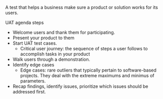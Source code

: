 A test that helps a business make sure a product or solution works for its users. 

UAT agenda steps
- Welcome users and thank them for participating.
- Present your product to them
- Start UAT test cases.
	- Critical user journey: the sequence of steps a user follows to accomplish tasks in your product
- Walk users through a demonstration.
- Identify edge cases
	- Edge cases: rare outliers that typically pertain to software-based projects. They deal with the extreme maximums and minimus of parameters.
- Recap findings, identify issues, prioritize which issues should be addressed first.